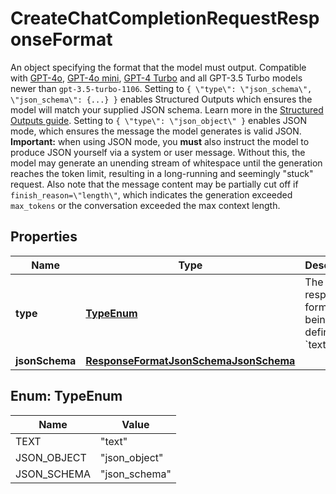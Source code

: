 

# CreateChatCompletionRequestResponseFormat

An object specifying the format that the model must output. Compatible with [GPT-4o](/docs/models/gpt-4o), [GPT-4o mini](/docs/models/gpt-4o-mini), [GPT-4 Turbo](/docs/models/gpt-4-and-gpt-4-turbo) and all GPT-3.5 Turbo models newer than `gpt-3.5-turbo-1106`.  Setting to `{ \"type\": \"json_schema\", \"json_schema\": {...} }` enables Structured Outputs which ensures the model will match your supplied JSON schema. Learn more in the [Structured Outputs guide](/docs/guides/structured-outputs).  Setting to `{ \"type\": \"json_object\" }` enables JSON mode, which ensures the message the model generates is valid JSON.  **Important:** when using JSON mode, you **must** also instruct the model to produce JSON yourself via a system or user message. Without this, the model may generate an unending stream of whitespace until the generation reaches the token limit, resulting in a long-running and seemingly \"stuck\" request. Also note that the message content may be partially cut off if `finish_reason=\"length\"`, which indicates the generation exceeded `max_tokens` or the conversation exceeded the max context length. 

## Properties

| Name | Type | Description | Notes |
|------------ | ------------- | ------------- | -------------|
|**type** | [**TypeEnum**](#TypeEnum) | The type of response format being defined: &#x60;text&#x60; |  |
|**jsonSchema** | [**ResponseFormatJsonSchemaJsonSchema**](ResponseFormatJsonSchemaJsonSchema.md) |  |  |



## Enum: TypeEnum

| Name | Value |
|---- | -----|
| TEXT | &quot;text&quot; |
| JSON_OBJECT | &quot;json_object&quot; |
| JSON_SCHEMA | &quot;json_schema&quot; |



